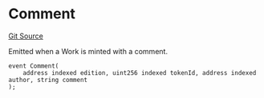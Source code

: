 # Comment
[Git Source](https://github.com/titlesnyc/wallflower-contract-v2/blob/3def97b53d8f2e1ca0a59e2027614383ba598af9/src/shared/Common.sol)

Emitted when a Work is minted with a comment.


```solidity
event Comment(
    address indexed edition, uint256 indexed tokenId, address indexed author, string comment
);
```

